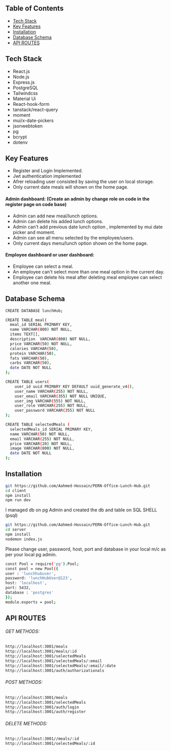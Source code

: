 ## Table of Contents

- [Tech Stack](#tech-stack)
- [Key Features](#key-features)
- [Installation](#installation)
- [Database Schema](#database-schema)
- [API ROUTES](#api-routes)

## Tech Stack
- React.js
- Node.js
- Express.js
- PostgreSQL
- Tailwindcss
- Material Ui
- React-hook-form
- tanstack/react-query
- moment
- mui/x-date-pickers
- jsonwebtoken
- pg
- bcrypt
- dotenv


## Key Features
- Register and Login Implemented.
- Jwt authentication implemented
- Afrer reloading user consisted by saving the user on local storage.
- Only current date meals will shown on the home page.
#### Admin dashboard: (Create an admin by change role on code in the register page on code base)
- Admin can add new meal/lunch options.
- Admin can delete his added lunch options.
- Admin can't add previous date lunch option , implemented by mui date picker and  moment.
- Admin can see all menu selected by the employee/users.
- Only current days menu/lunch option shown on the home page.
#### Employee dashboard or user dashboard:
- Employee can select a meal.
- An employee can't select more than one meal option in the current day.
- Employee can delete his meal after deleting meal employee can select another one meal.

## Database Schema

```bash
CREATE DATABASE lunchHub;

CREATE TABLE meal(
  meal_id SERIAL PRIMARY KEY,
  name VARCHAR(800) NOT NULL,
  items TEXT[],
  description  VARCHAR(800) NOT NULL,
  price VARCHAR(50) NOT NULL,
  calories VARCHAR(50),
  protein VARCHAR(50),
  fats VARCHAR(50),
  carbs VARCHAR(50),
  date DATE NOT NULL
);

CREATE TABLE users(
    user_id uuid PRIMARY KEY DEFAULT uuid_generate_v4(),
    user_name VARCHAR(255) NOT NULL,
    user_email VARCHAR(355) NOT NULL UNIQUE,
    user_img VARCHAR(555) NOT NULL,
    user_role VARCHAR(255) NOT NULL,
    user_password VARCHAR(355) NOT NULL 
);

CREATE TABLE selectedMeals (
  selectedMeals_id SERIAL PRIMARY KEY,
  name VARCHAR(50) NOT NULL,
  email VARCHAR(255) NOT NULL,
  price VARCHAR(20) NOT NULL,
  image VARCHAR(800) NOT NULL,
  date DATE NOT NULL
);
```

## Installation

```bash
git https://github.com/Aahmed-Hossain/PERN-Office-Lunch-Hub.git
cd client
npm install
npm run dev
```

I managed db on pg Admin and created the db and table on SQL SHELL (psql)
```bash
git https://github.com/Aahmed-Hossain/PERN-Office-Lunch-Hub.git
cd server
npm install
nodemon index.js
```
Please change user, password, host, port and database in your local m/c as per your local pg admin.
```bash
const Pool = require('pg').Pool;
const pool = new Pool({
user : 'lunchhubuser',
password: 'lunchHubUser@123',
host: 'localhost',
port: 5432,
database : 'postgres'
});
module.exports = pool;
```

## API ROUTES

###### GET METHODS:
```bash
http://localhost:3001/meals
http://localhost:3001/meals/:id
http://localhost:3001/selectedMeals
http://localhost:3001/selectedMeals/:email
http://localhost:3001/selectedMeals/:email/:date
http://localhost:3001/auth/authorizationals
```

###### POST METHODS:
```bash
http://localhost:3001/meals
http://localhost:3001/selectedMeals
http://localhost:3001/auth/login
http://localhost:3001/auth/register
```

###### DELETE METHODS:
```bash
http://localhost:3001//meals/:id
http://localhost:3001/selectedMeals/:id
```





